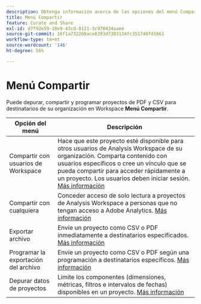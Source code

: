 ```yaml
---
description: Obtenga información acerca de las opciones del menú Compartir de Workspace.
title: Menú Compartir
feature: Curate and Share
exl-id: d7f92e59-18e9-43cd-8121-3c970434aaee
source-git-commit: 16f1a732260ace8393d7303134fc351740fd1661
workflow-type: tm+mt
source-wordcount: '146'
ht-degree: 56%

---
```


# Menú Compartir

Puede depurar, compartir y programar proyectos de PDF y CSV para destinatarios de su organización en Workspace **Menú Compartir**.

| Opción del menú | Descripción |
|---|---|
| Compartir con usuarios de Workspace | Hace que este proyecto esté disponible para otros usuarios de Analysis Workspace de su organización. Comparta contenido con usuarios específicos o cree un vínculo que se pueda compartir para acceder rápidamente a un proyecto. Los usuarios deben iniciar sesión. [Más información](/help/analysis-workspace/curate-share/share-projects.md) |
| Compartir con cualquiera | Conceder acceso de solo lectura a proyectos de Analysis Workspace a personas que no tengan acceso a Adobe Analytics. [Más información](/help/analysis-workspace/curate-share/share-projects.md) |
| Exportar archivo | Envíe un proyecto como CSV o PDF inmediatamente a destinatarios especificados. [Más información](/help/analysis-workspace/export/t-schedule-report.md) |
| Programar la exportación del archivo | Envíe un proyecto como CSV o PDF según una programación a destinatarios específicos. [Más información](/help/analysis-workspace/export/t-schedule-report.md) |
| Depurar datos de proyectos | Limite los componentes (dimensiones, métricas, filtros e intervalos de fechas) disponibles en un proyecto. [Más información](/help/analysis-workspace/curate-share/curate.md) |

